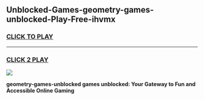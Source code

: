 
## Unblocked-Games-geometry-games-unblocked-Play-Free-ihvmx
<h3>
<a href="https://premium76.site?title=geometry-games-unblocked&ref=21A">CLICK TO PLAY</a></h3>
<hr>

<h3>
<a href="https://premium76.site?title=geometry-games-unblocked&ref=21A">CLICK 2 PLAY</a>
  
</h3>

<a href="https://premium76.site?title=geometry-games-unblocked&ref=21A"><img src="https://clearcache.store/games.png"></a>


**geometry-games-unblocked games unblocked: Your Gateway to Fun and Accessible Online Gaming**
